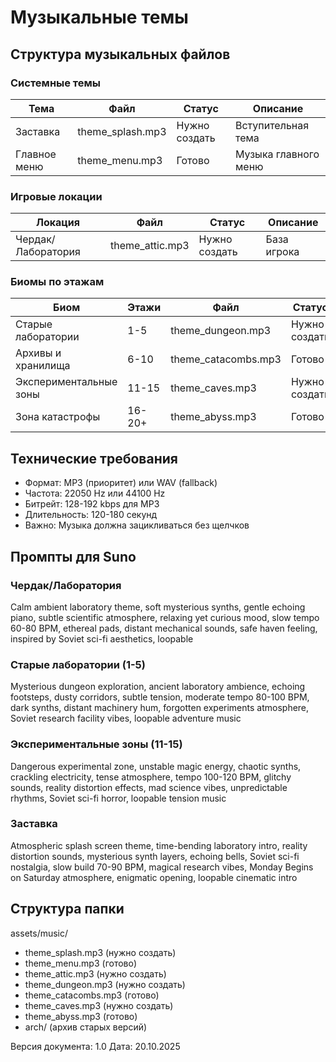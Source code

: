 # Музыкальные темы

## Структура музыкальных файлов

### Системные темы

| Тема | Файл | Статус | Описание |
|------|------|--------|----------|
| Заставка | theme_splash.mp3 | Нужно создать | Вступительная тема |
| Главное меню | theme_menu.mp3 | Готово | Музыка главного меню |

### Игровые локации

| Локация | Файл | Статус | Описание |
|---------|------|--------|----------|
| Чердак/Лаборатория | theme_attic.mp3 | Нужно создать | База игрока |

### Биомы по этажам

| Биом | Этажи | Файл | Статус |
|------|-------|------|--------|
| Старые лаборатории | 1-5 | theme_dungeon.mp3 | Нужно создать |
| Архивы и хранилища | 6-10 | theme_catacombs.mp3 | Готово |
| Экспериментальные зоны | 11-15 | theme_caves.mp3 | Нужно создать |
| Зона катастрофы | 16-20+ | theme_abyss.mp3 | Готово |

## Технические требования

- Формат: MP3 (приоритет) или WAV (fallback)
- Частота: 22050 Hz или 44100 Hz
- Битрейт: 128-192 kbps для MP3
- Длительность: 120-180 секунд
- Важно: Музыка должна зацикливаться без щелчков

## Промпты для Suno

### Чердак/Лаборатория
Calm ambient laboratory theme, soft mysterious synths, gentle echoing piano, subtle scientific atmosphere, relaxing yet curious mood, slow tempo 60-80 BPM, ethereal pads, distant mechanical sounds, safe haven feeling, inspired by Soviet sci-fi aesthetics, loopable

### Старые лаборатории (1-5)
Mysterious dungeon exploration, ancient laboratory ambience, echoing footsteps, dusty corridors, subtle tension, moderate tempo 80-100 BPM, dark synths, distant machinery hum, forgotten experiments atmosphere, Soviet research facility vibes, loopable adventure music

### Экспериментальные зоны (11-15)
Dangerous experimental zone, unstable magic energy, chaotic synths, crackling electricity, tense atmosphere, tempo 100-120 BPM, glitchy sounds, reality distortion effects, mad science vibes, unpredictable rhythms, Soviet sci-fi horror, loopable tension music

### Заставка
Atmospheric splash screen theme, time-bending laboratory intro, reality distortion sounds, mysterious synth layers, echoing bells, Soviet sci-fi nostalgia, slow build 70-90 BPM, magical research vibes, Monday Begins on Saturday atmosphere, enigmatic opening, loopable cinematic intro

## Структура папки

assets/music/
- theme_splash.mp3 (нужно создать)
- theme_menu.mp3 (готово)
- theme_attic.mp3 (нужно создать)
- theme_dungeon.mp3 (нужно создать)
- theme_catacombs.mp3 (готово)
- theme_caves.mp3 (нужно создать)
- theme_abyss.mp3 (готово)
- arch/ (архив старых версий)

Версия документа: 1.0
Дата: 20.10.2025
